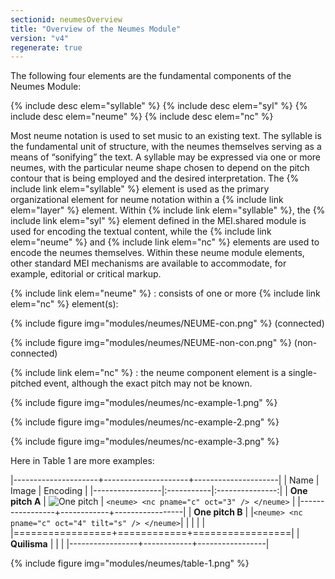 ```yaml
---
sectionid: neumesOverview
title: "Overview of the Neumes Module"
version: "v4"
regenerate: true
---
```


The following four elements are the fundamental components of the Neumes Module:

{% include desc elem="syllable" %}
{% include desc elem="syl" %}
{% include desc elem="neume" %}
{% include desc elem="nc" %}

Most neume notation is used to set music to an existing text. The syllable is the fundamental unit of structure, with the neumes themselves serving as a means of “sonifying” the text. A syllable may be expressed via one or more neumes, with the particular neume shape chosen to depend on the pitch contour that is being employed and the desired interpretation. 
The {% include link elem="syllable" %} element is used as the primary organizational element for neume notation within a {% include link elem="layer" %} element. Within {% include link elem="syllable" %}, the {% include link elem="syl" %} element defined in the MEI.shared module is used for encoding the textual content, while the {% include link elem="neume" %} and {% include link elem="nc" %} elements are used to encode the neumes themselves. Within these neume module elements, other standard MEI mechanisms are available to accommodate, for example, editorial or critical markup.

{% include link elem="neume" %} 
: consists of one or more {% include link elem="nc" %} element(s): 

{% include figure img="modules/neumes/NEUME-con.png" %} (connected) 

{% include figure img="modules/neumes/NEUME-non-con.png" %} (non-connected)

{% include link elem="nc" %} 
: the neume component element is a single-pitched event, although the exact pitch may not be known.

{% include figure img="modules/neumes/nc-example-1.png" %}

{% include figure img="modules/neumes/nc-example-2.png" %}

{% include figure img="modules/neumes/nc-example-3.png" %}


Here in Table 1 are more examples:

|---------------------+---------------------+---------------------|
| Name            | Image      |        Encoding |
|-----------------|:-----------|:---------------:|
| **One pitch A**  |  ![One pitch](/guidelines/images/v4/modules/neumes/one-pitch-ex-a.png "One pitch A") | `<neume> <nc pname="c" oct="3" /> </neume>` |
|-----------------+------------+-----------------|
| **One pitch B**     |            |`<neume> <nc pname="c" oct="4" tilt="s" /> </neume>`|
|                 |            |                 |
|=================+============+=================|
| **Quilisma**        |            |                 |
|-----------------+------------+-----------------|





{% include figure img="modules/neumes/table-1.png" %} 
